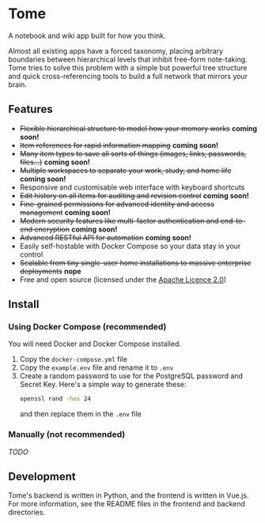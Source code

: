# Tome
A notebook and wiki app built for how you think.

Almost all existing apps have a forced taxonomy, placing arbitrary boundaries between hierarchical levels that inhibit free-form note-taking. Tome tries to solve this problem with a simple but powerful tree structure and quick cross-referencing tools to build a full network that mirrors your brain.

## Features
- ~~Flexible hierarchical structure to model how your memory works~~ **coming soon!**
- ~~Item references for rapid information mapping~~ **coming soon!**
- ~~Many item types to save all sorts of things (images, links, passwords, files...)~~ **coming soon!**
- ~~Multiple workspaces to separate your work, study, and home life~~ **coming soon!**
- Responsive and customisable web interface with keyboard shortcuts
- ~~Edit history on all items for auditing and revision control~~ **coming soon!**
- ~~Fine-grained permissions for advanced identity and access management~~ **coming soon!**
- ~~Modern security features like multi-factor authentication and end-to-end encryption~~ **coming soon!**
- ~~Advanced RESTful API for automation~~ **coming soon!**
- Easily self-hostable with Docker Compose so your data stay in your control
- ~~Scalable from tiny single-user home installations to massive enterprise deployments~~ **nope**
- Free and open source (licensed under the [Apache Licence 2.0](./LICENCE.txt))

## Install
### Using Docker Compose (recommended)
You will need Docker and Docker Compose installed.

1. Copy the `docker-compose.yml` file
2. Copy the `example.env` file and rename it to `.env`
3. Create a random password to use for the PostgreSQL password and Secret Key.
    Here's a simple way to generate these:
    ```bash
    openssl rand -hex 24
   ```
   and then replace them in the `.env` file

### Manually (not recommended)
*TODO*

## Development
Tome's backend is written in Python, and the frontend is written in Vue.js. For more information, see the README files in the frontend and backend directories.
